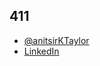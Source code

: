 ## 411

- [@anitsirKTaylor](https://twitter.com/anitsirktaylor)
- [LinkedIn](https://www.linkedin.com/in/kristina-taylor/)
